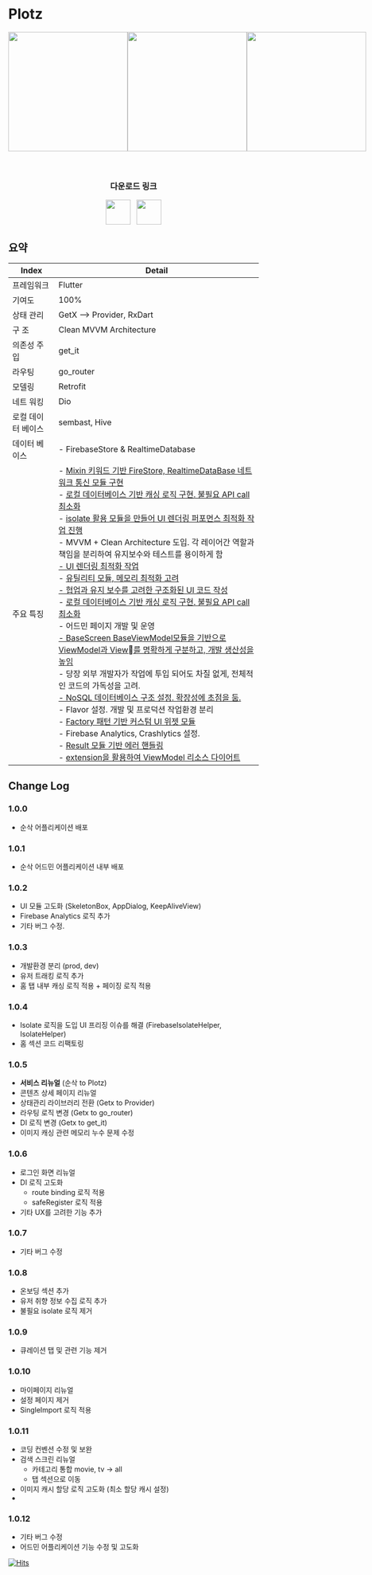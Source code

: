 

<br/>
<br/>
<h1>Plotz</h1>

<div style="display: flex; justify-content: space-evenly">
    <img style="width: 240px" src="https://github.com/Xim-ya/Plotz/assets/75591730/a10a9e22-6a6d-44af-9e55-7f94f297f4a2"/>
    <img style="width: 240px" src="https://github.com/Xim-ya/Plotz/assets/75591730/99e84ceb-faa8-4a40-a821-f8f7b10cf56a"/>
    <img style="width: 240px" src="https://github.com/Xim-ya/Plotz/assets/75591730/0c2e9d4f-6803-4f1b-8b55-19184c4b9457"/>
</div>


<br/>
<br/>


<div align="center">
<h3>다운로드 링크</h3>
<div style="display : flex; justify-content: center; flex-direction: row">
  <a href="https://apps.apple.com/kr/app/%EC%88%9C%EC%82%AD/id1671820197">
  	<img src="https://velog.velcdn.com/images/ximya_hf/post/f393f426-f940-4b9f-a0a3-6d8c3047467f/image.png" style="width : 50px"/>
  </a>
  <div style="width: 12px"></div>
    <a href="https://play.google.com/store/apps/details?id=com.soon_sak">
  	<img src="https://velog.velcdn.com/images/ximya_hf/post/a626c32d-2b7b-4d40-b1fb-03dc7792b111/image.png" style="width : 50px"/>
  </a>
</div>
</div>


## 요약

| Index      | Detail                                                                                                                                                                                                                                                                                                                                                                                                                                                                                                                                                                                                                                                                                                                                                                                                                                                                                                                                                                                                                                                                                                                                                                                                                                                                                                                                                                                                                                                                                                                                                                                                                                                                                           |
|------------|--------------------------------------------------------------------------------------------------------------------------------------------------------------------------------------------------------------------------------------------------------------------------------------------------------------------------------------------------------------------------------------------------------------------------------------------------------------------------------------------------------------------------------------------------------------------------------------------------------------------------------------------------------------------------------------------------------------------------------------------------------------------------------------------------------------------------------------------------------------------------------------------------------------------------------------------------------------------------------------------------------------------------------------------------------------------------------------------------------------------------------------------------------------------------------------------------------------------------------------------------------------------------------------------------------------------------------------------------------------------------------------------------------------------------------------------------------------------------------------------------------------------------------------------------------------------------------------------------------------------------------------------------------------------------------------------------|
| 프레임워크      | Flutter                                                                                                                                                                                                                                                                                                                                                                                                                                                                                                                                                                                                                                                                                                                                                                                                                                                                                                                                                                                                                                                                                                                                                                                                                                                                                                                                                                                                                                                                                                                                                                                                                                                                                          |
| 기여도        | 100%                                                                                                                                                                                                                                                                                                                                                                                                                                                                                                                                                                                                                                                                                                                                                                                                                                                                                                                                                                                                                                                                                                                                                                                                                                                                                                                                                                                                                                                                                                                                                                                                                                                                                             |
| 상태 관리      | GetX --> Provider, RxDart                                                                                                                                                                                                                                                                                                                                                                                                                                                                                                                                                                                                                                                                                                                                                                                                                                                                                                                                                                                                                                                                                                                                                                                                                                                                                                                                                                                                                                                                                                                                                                                                                                                                        |
| 구   조      | Clean MVVM Architecture                                                                                                                                                                                                                                                                                                                                                                                                                                                                                                                                                                                                                                                                                                                                                                                                                                                                                                                                                                                                                                                                                                                                                                                                                                                                                                                                                                                                                                                                                                                                                                                                                                                                          |
| 의존성  주입    | get_it                                                                                                                                                                                                                                                                                                                                                                                                                                                                                                                                                                                                                                                                                                                                                                                                                                                                                                                                                                                                                                                                                                                                                                                                                                                                                                                                                                                                                                                                                                                                                                                                                                                                                           |
| 라우팅        | go_router                                                                                                                                                                                                                                                                                                                                                                                                                                                                                                                                                                                                                                                                                                                                                                                                                                                                                                                                                                                                                                                                                                                                                                                                                                                                                                                                                                                                                                                                                                                                                                                                                                                                                        |
| 모델링        | Retrofit                                                                                                                                                                                                                                                                                                                                                                                                                                                                                                                                                                                                                                                                                                                                                                                                                                                                                                                                                                                                                                                                                                                                                                                                                                                                                                                                                                                                                                                                                                                                                                                                                                                                                         |
| 네트 워킹      | Dio                                                                                                                                                                                                                                                                                                                                                                                                                                                                                                                                                                                                                                                                                                                                                                                                                                                                                                                                                                                                                                                                                                                                                                                                                                                                                                                                                                                                                                                                                                                                                                                                                                                                                              |
| 로컬 데이터 베이스 | sembast, Hive                                                                                                                                                                                                                                                                                                                                                                                                                                                                                                                                                                                                                                                                                                                                                                                                                                                                                                                                                                                                                                                                                                                                                                                                                                                                                                                                                                                                                                                                                                                                                                                                                                                                                    |
| 데이터 베이스    | - FirebaseStore & RealtimeDatabase                                                                                                                                                                                                                                                                                                                                                                                                                                                                                                                                                                                                                                                                                                                                                                                                                                                                                                                                                                                                                                                                                                                                                                                                                                                                                                                                                                                                                                                                                                                                                                                                                                                               |
| 주요 특징      | - <a href="https://velog.io/@ximya_hf/flutterfirestoremixinmodule">Mixin 키워드 기반 FireStore, RealtimeDataBase  네트워크 통신 모듈 구현</a> <br/>- [로컬 데이터베이스 기반 캐싱 로직 구현. 불필요 API call 최소화 ](./lib/domain/service/local_storage_service.dart)  </br>- [isolate 활용 모듈을 만들어 UI 렌더링 퍼포먼스 최적화 작업 진행 ](./lib/data/mixin/firebase_isolate_helper_mixin.dart)<br/>- MVVM + Clean Architecture 도입. 각 레이어간 역할과 책임을 분리하여 유지보수와 테스트를 용이하게 함</br><a href="https://velog.io/@ximya_hf/listviewbuilder">- UI 렌더링 최적화 작업<a/> </br>- <a href="https://medium.com/@ximya/create-utility-classes-like-a-pro-focus-on-memory-structure-in-flutter-d2377a0d79b3">유틸리티 모듈, 메모리 최적화 고려</a><br/><a href="https://velog.io/@ximya_hf/how-write-clean-flutter-ui-code">- 협업과 유지 보수를 고려한 구조화된 UI 코드 작성</a></br>- [로컬 데이터베이스 기반 캐싱 로직 구현. 불필요 API call 최소화 ](./lib/presentation/common/dialog/app_dialog.dart) </br> - 어드민 페이지 개발 및 운영 </br> <a href="https://velog.io/@ximya_hf/basescreenonmvvm">- BaseScreen BaseViewModel모듈을 기반으로 ViewModel과 View를 명확하게 구분하고,  개발 생산성을 높임</a></br> - 당장 외부 개발자가 작업에 투입 되어도 차질 없게, 전체적인 코드의 가독성을 고려. </br> <a href="https://www.figma.com/file/rDIwovXfvUjlBw7z4wylIf/%EC%88%9C%EC%82%AD-%EC%84%9C%EB%B2%84-%EA%B3%B5%EC%9C%A0?node-id=0%3A1&t=7RAQoBU2Ehl8Qwv3-1">- NoSQL 데이터베이스 구조 설정.  확장성에 초점을 둠.</a> </br> - Flavor 설정. 개발 및 프로덕션 작업환경 분리</br> - [Factory 패턴 기반 커스텀 UI 위젯 모듈](./lib/presentation/common/dialog/app_dialog.dart)  </br> - Firebase Analytics,  Crashlytics 설정. </br> - [Result 모듈 기반 에러 핸들링](./lib/utilities/result.dart) </br> - [extension을 활용하여 ViewModel 리소스 다이어트](./lib/presentation/screens/contentDetail/controllerResources/content_detail_header_view_model.part.dart) | 



## Change Log
### 1.0.0

* 순삭 어플리케이션 배포

### 1.0.1

- 순삭 어드민 어플리케이션 내부 배포


### 1.0.2
- UI 모듈 고도화 (SkeletonBox, AppDialog, KeepAliveView)
- Firebase Analytics 로직 추가
- 기타 버그 수정.

### 1.0.3
- 개발환경 분리 (prod, dev)
- 유저 트래킹 로직 추가
- 홈 탭 내부 캐싱 로직 적용 + 페이징 로직 적용

### 1.0.4
- Isolate 로직을 도입 UI 프리징 이슈를 해결 (FirebaseIsolateHelper, IsolateHelper)
- 홈 섹션 코드 리팩토링


### 1.0.5
- **서비스 리뉴얼**  (순삭 to Plotz)
- 콘텐츠 상세 페이지 리뉴얼
- 상태관리 라이브러리 전환 (Getx to Provider)
- 라우팅 로직 변경 (Getx to go_router)
- DI 로직 변경 (Getx to get_it)
- 이미지 캐싱 관련 메모리 누수 문제 수정 


### 1.0.6
- 로그인 화면 리뉴얼 
- DI 로직 고도화 
  - route binding 로직 적용
  - safeRegister 로직 적용
- 기타 UX를 고려한 기능 추가
  

### 1.0.7
- 기타 버그 수정


### 1.0.8
- 온보딩 섹션 추가
- 유저 취향 정보 수집 로직 추가 
- 불필요 isolate 로직 제거



### 1.0.9
- 큐레이션 탭 및 관련 기능 제거


### 1.0.10
- 마이페이지 리뉴얼
- 설정 페이지 제거
- SingleImport 로직 적용


### 1.0.11 
- 코딩 컨벤션 수정 및 보완
- 검색 스크린 리뉴얼 
  - 카테고리 통합 movie, tv -> all
  - 탭 섹션으로 이동
- 이미지 캐시 할당 로직 고도화 (최소 할당 캐시 설정)
- 
### 1.0.12
- 기타 버그 수정
- 어드민 어플리케이션 기능 수정 및 고도화


[![Hits](https://hits.seeyoufarm.com/api/count/incr/badge.svg?url=https%3A%2F%2Fgithub.com%2FXim-ya%2FSoonSack%2Fhit-counter&count_bg=%23E30914&title_bg=%23101010&icon=&icon_color=%23E7E7E7&title=hits&edge_flat=false)](https://hits.seeyoufarm.com)


